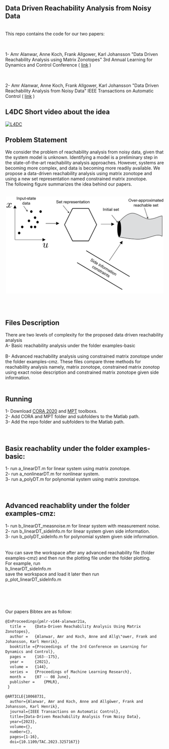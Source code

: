 ## Data Driven Reachability Analysis from Noisy Data
<br/> 
This repo contains the code for our two papers:

<br/><br/>
1- Amr Alanwar, Anne Koch, Frank Allgower, Karl Johansson "Data Driven Reachability Analysis using Matrix Zonotopes"
3rd Annual Learning for Dynamics and Control Conference ( [link](https://arxiv.org/abs/2011.08472) )

<br/><br/>
2- Amr Alanwar, Anne Koch, Frank Allgower, Karl Johansson "Data Driven Reachability Analysis from Noisy Data" IEEE Transactions on Automatic Control ( [link](https://ieeexplore.ieee.org/document/10068731) ) 

## L4DC Short video about the idea
 
 [![L4DC](https://img.youtube.com/vi/LkV6WqhFsBE/0.jpg)](https://www.youtube.com/watch?v=LkV6WqhFsBE)


## Problem Statement
We consider the problem of reachability analysis from noisy data, given that the system model is unknown. 
Identifying a model is a preliminary step in the state-of-the-art reachability analysis approaches. 
However, systems are becoming more complex, and data is becoming more readily available. 
We propose a data-driven reachability analysis using matrix zonotope and using a new set representation named constrained matrix zonotope.<br />
The following figure summarizes the idea behind our papers.
<br /> <br />
<p align="center">
<img
src="Figures/idea3.png"
raw=true
alt="Subject Pronouns"
width=500
/>
</p>
<br />
<br />

## Files Description 
There are two levels of complexity for the proposed data driven reachability analysis<br />
A- Basic reachability analysis under the folder examples-basic<br /><br />
B- Advanced reachability analysis using constrained matrix zonotope under the folder examples-cmz.
These files compare three methods for reachability analysis namely, matrix zonotope, constrained matrix
zonotop using exact noise description and constrained matrix zonotope given side information.<br />
<br />

## Running 
1- Download [CORA 2020](https://tumcps.github.io/CORA/pages/archive/v2020/index.html) and [MPT](https://www.mpt3.org) toolboxs.<br />
2- Add CORA and MPT folder and subfolders to the Matlab path.  <br />
3- Add the repo folder and subfolders to the Matlab path.  <br />
<br />
<br />
## Basix reachablity under the folder examples-basic:<br />
1- run a_linearDT.m for linear system using matrix zonotope.<br />
2- run a_nonlinearDT.m for nonlinear system.<br />
3- run a_polyDT.m for polynomial system using matrix zonotope.<br />
<br />
<br />
## Advanced reachablity under the folder examples-cmz:<br />
1- run b_linearDT_measnoise.m for linear system with measurement noise.<br />
2- run b_linearDT_sideInfo.m for linear system given side information.<br />
3- run b_polyDT_sideInfo.m for polynomial system given side information.<br />
<br />
<br />
You can save the workspace after any advanced reachability file (folder examples-cmz) and then run the plotting 
file under the folder plotting.<br />
For example, run<br />
b_linearDT_sideInfo.m<br />
save the workspace and load it later then run<br />
p_plot_linearDT_sideInfo.m<br />
<br />
<br />
<br />
<br />
<br />
Our papers Bibtex are as follow:<br />
```
@InProceedings{pmlr-v144-alanwar21a,
  title = 	 {Data-Driven Reachability Analysis Using Matrix Zonotopes},
  author =   {Alanwar, Amr and Koch, Anne and Allg\"ower, Frank and Johansson, Karl Henrik},
  booktitle ={Proceedings of the 3rd Conference on Learning for Dynamics and Control},
  pages = 	 {163--175},
  year = 	 {2021},
  volume = 	 {144},
  series = 	 {Proceedings of Machine Learning Research},
  month = 	 {07 -- 08 June},
  publisher =    {PMLR},
 }

```

```
@ARTICLE{10068731,
  author={Alanwar, Amr and Koch, Anne and Allgöwer, Frank and Johansson, Karl Henrik},
  journal={IEEE Transactions on Automatic Control}, 
  title={Data-Driven Reachability Analysis from Noisy Data}, 
  year={2023},
  volume={},
  number={},
  pages={1-16},
  doi={10.1109/TAC.2023.3257167}}
```
